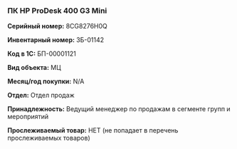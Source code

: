 ### ПК HP ProDesk 400 G3 Mini </br>

**Серийный номер:** 8CG8276H0Q </br>

**Инвентарный номер:** ЗБ-01142 </br>

**Код в 1С:** БП-00001121 </br>

**Вид объекта:** МЦ

**Месяц/год покупки:** N/A </br>

**Отдел:** Отдел продаж </br> 

**Принадлежность:** Ведущий менеджер по продажам в сегменте групп и мероприятий </br>

**Прослеживаемый товар:** НЕТ (не попадает в перечень прослеживаемых товаров)
